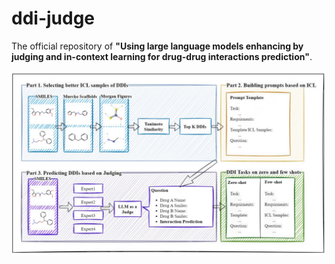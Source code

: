 # ddi-judge

The official repository of **"Using large language models enhancing by judging and in-context learning for drug-drug interactions prediction"**. 

![frame](fig1.png)
